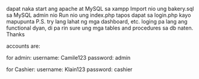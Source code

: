 dapat naka start ang apache at MySQL sa xampp
Import nio ung bakery.sql sa MySQL admin nio
Run nio ung index.php tapos dapat sa login.php kayo mapupunta
P.S. try lang lahat ng mga dashboard, etc. loging pa lang ang functional dyan, di pa rin sure ung mga tables and procedures sa db naten. Thanks

accounts are:

for admin:
username: Camile123
password: admin

for Cashier:
username: Klain123
password: cashier